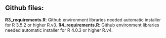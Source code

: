 ## Github files:

**R3_requirements.R**: Github environment libraries needed automatic installer for R 3.5.2 or higher R.v3.
**R4_requirements.R**: Github environment libraries needed automatic installer for R 4.0.3 or higher R.v4.






